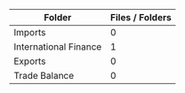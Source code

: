 | Folder                |   Files / Folders |
|-----------------------|-------------------|
| Imports               |                 0 |
| International Finance |                 1 |
| Exports               |                 0 |
| Trade Balance         |                 0 |